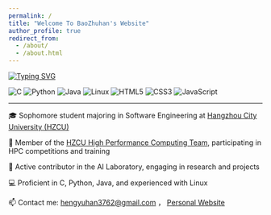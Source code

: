 ```yaml
---
permalink: /
title: "Welcome To BaoZhuhan's Website"
author_profile: true
redirect_from: 
  - /about/
  - /about.html
---
```

<a href="https://git.io/typing-svg"><img src="https://readme-typing-svg.demolab.com?font=Fira+Code&pause=1000&center=true&vCenter=true&repeat=false&width=435&lines=Hi%2C+I'm+Zhuhan+Bao!" alt="Typing SVG" /></a>

![C](https://img.shields.io/badge/C-00599C?style=flat&logo=c)
![Python](https://img.shields.io/badge/Python-3776AB?style=flat&logo=python)
![Java](https://img.shields.io/badge/Java-007396?style=flat&logo=java)
![Linux](https://img.shields.io/badge/Linux-FCC624?style=flat&logo=linux)
![HTML5](https://img.shields.io/badge/HTML5-E34F26?style=flat&logo=html5)
![CSS3](https://img.shields.io/badge/CSS3-1572B6?style=flat&logo=css3)
![JavaScript](https://img.shields.io/badge/JavaScript-F7DF1E?style=flat&logo=javascript)

---
🎓 Sophomore student majoring in Software Engineering at [Hangzhou City University (HZCU)](http://www.hzcu.edu.cn/)

🚀 Member of the [HZCU High Performance Computing Team](http://hzcu-hpc-team.github.io/), participating in HPC competitions and training

🧠 Active contributor in the AI Laboratory, engaging in research and projects

💻 Proficient in C, Python, Java, and experienced with Linux

📫 Contact me: hengyuhan3762@gmail.com ， [Personal Website](https://baozhuhan.github.io/p/cv/)


